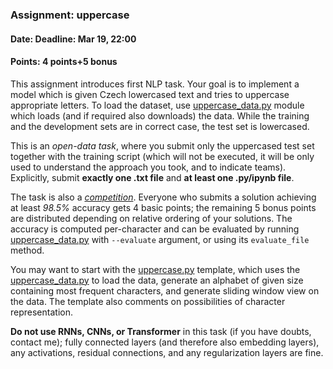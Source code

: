 ### Assignment: uppercase
#### Date: Deadline: Mar 19, 22:00
#### Points: 4 points+5 bonus

This assignment introduces first NLP task. Your goal is to implement a model
which is given Czech lowercased text and tries to uppercase appropriate letters.
To load the dataset, use
[uppercase_data.py](https://github.com/ufal/npfl138/tree/master/labs/03/uppercase_data.py)
module which loads (and if required also downloads) the data. While the training
and the development sets are in correct case, the test set is lowercased.

This is an _open-data task_, where you submit only the uppercased test set
together with the training script (which will not be executed, it will be
only used to understand the approach you took, and to indicate teams).
Explicitly, submit **exactly one .txt file** and **at least one .py/ipynb file**.

The task is also a [_competition_](https://ufal.mff.cuni.cz/courses/npfl138/2324-summer#competitions). Everyone who submits
a solution achieving at least _98.5%_ accuracy gets 4 basic points; the
remaining 5 bonus points are distributed depending on relative ordering of your
solutions. The accuracy is computed per-character and can be evaluated
by running [uppercase_data.py](https://github.com/ufal/npfl138/tree/master/labs/03/uppercase_data.py)
with `--evaluate` argument, or using its `evaluate_file` method.

You may want to start with the
[uppercase.py](https://github.com/ufal/npfl138/tree/master/labs/03/uppercase.py)
template, which uses the
[uppercase_data.py](https://github.com/ufal/npfl138/tree/master/labs/03/uppercase_data.py)
to load the data, generate an alphabet of given size containing most frequent
characters, and generate sliding window view on the data. The template also
comments on possibilities of character representation.

**Do not use RNNs, CNNs, or Transformer** in this task (if you have doubts, contact me);
fully connected layers (and therefore also embedding layers), any activations,
residual connections, and any regularization layers are fine.
